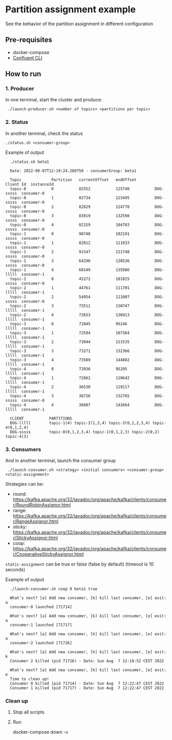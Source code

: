 # Partition assignment example

See the behavior of the partition assignment in different configuration

## Pre-requisites
* docker-compose
* [Confluent CLI](https://docs.confluent.io/platform/current/installation/installing_cp/zip-tar.html)

## How to run

### 1. Producer

In one terminal, start the cluster and produce:

     ./launch-producer.sh <number of topics> <partitions per topic>


### 2. Status
In another terminal, check the status

    ./status.sh <consumer-group>

Example of output

      ./status.sh beta1

      Date: 2022-08-07T12:19:24.260758 - consumerGroup: beta1

      Topic             Partition   currentOffset   endOffset        Client Id	instanceId
      topic-0           0           82552           115740           DOG-sssss	consumer-0
      topic-0           1           82734           123495           DOG-sssss	consumer-0
      topic-0           2           82829           124778           DOG-sssss	consumer-0
      topic-0           3           83019           132598           DOG-sssss	consumer-0
      topic-0           4           82159           104783           DOG-sssss	consumer-0
      topic-1           0           90748           102191           DOG-sssss	consumer-0
      topic-1           1           82012           111033           DOG-sssss	consumer-0
      topic-1           2           91547           121748           DOG-sssss	consumer-0
      topic-1           3           64296           130536           DOG-sssss	consumer-0
      topic-1           4           60149           135886           DOG-lllll	consumer-1
      topic-2           0           45272           101025           DOG-sssss	consumer-0
      topic-2           1           44761           111701           DOG-lllll	consumer-1
      topic-2           2           54954           121007           DOG-sssss	consumer-0
      topic-2           3           73511           130747           DOG-lllll	consumer-1
      topic-2           4           73653           136913           DOG-lllll	consumer-1
      topic-3           0           72045           95246            DOG-lllll	consumer-1
      topic-3           1           72594           107364           DOG-lllll	consumer-1
      topic-3           2           73044           121535           DOG-lllll	consumer-1
      topic-3           3           73271           132366           DOG-lllll	consumer-1
      topic-3           4           73589           144882           DOG-lllll	consumer-1
      topic-4           0           72036           95205            DOG-lllll	consumer-1
      topic-4           1           72662           110642           DOG-lllll	consumer-1
      topic-4           2           36530           119117           DOG-lllll	consumer-1
      topic-4           3           36726           132765           DOG-sssss	consumer-0
      topic-4           4           36807           143664           DOG-lllll	consumer-1
      
      CLIENT           PARTITIONS
      DOG-lllll        topic-1(4) topic-2(1,3,4) topic-3(0,1,2,3,4) topic-4(0,1,2,4)
      DOG-sssss        topic-0(0,1,2,3,4) topic-1(0,1,2,3) topic-2(0,2) topic-4(3)

### 3. Consumers

And in another terminal, launch the consumer group

     ./launch-consumer.sh <strategy> <initial consumers> <consumer-group> <static-assignment>

Strategies can be:
* round: https://kafka.apache.org/32/javadoc/org/apache/kafka/clients/consumer/RoundRobinAssignor.html
* range: https://kafka.apache.org/32/javadoc/org/apache/kafka/clients/consumer/RangeAssignor.html
* sticky: https://kafka.apache.org/32/javadoc/org/apache/kafka/clients/consumer/StickyAssignor.html
* coop: https://kafka.apache.org/32/javadoc/org/apache/kafka/clients/consumer/CooperativeStickyAssignor.html

`static-assignment` can be true or false (false by default) (timeout is 10 seconds)

Example of output

      ./launch-consumer.sh coop 0 beta1 true
      
      What's next? [a] Add new consumer, [k] kill last consumer, [e] exit: a
      consumer-0 launched [71714]
      
      What's next? [a] Add new consumer, [k] kill last consumer, [e] exit: a
      consumer-1 launched [71717]
      
      What's next? [a] Add new consumer, [k] kill last consumer, [e] exit: a
      consumer-2 launched [71726]
      
      What's next? [a] Add new consumer, [k] kill last consumer, [e] exit: k
      Consumer 2 killed (pid 71726) - Date: Sun Aug  7 12:18:52 CEST 2022
      
      What's next? [a] Add new consumer, [k] kill last consumer, [e] exit: e
      Time to clean up!
      Consumer 0 killed (pid 71714) - Date: Sun Aug  7 12:22:47 CEST 2022
      Consumer 1 killed (pid 71717) - Date: Sun Aug  7 12:22:47 CEST 2022

### Clean up

1. Stop all scripts
2. Run

    docker-compose down -v
